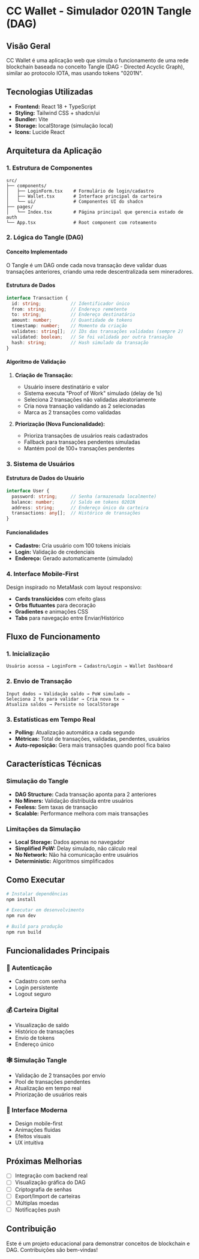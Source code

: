 
# CC Wallet - Simulador 0201N Tangle (DAG)

## Visão Geral

CC Wallet é uma aplicação web que simula o funcionamento de uma rede blockchain baseada no conceito Tangle (DAG - Directed Acyclic Graph), similar ao protocolo IOTA, mas usando tokens "0201N".

## Tecnologias Utilizadas

- **Frontend:** React 18 + TypeScript
- **Styling:** Tailwind CSS + shadcn/ui
- **Bundler:** Vite
- **Storage:** localStorage (simulação local)
- **Icons:** Lucide React

## Arquitetura da Aplicação

### 1. Estrutura de Componentes

```
src/
├── components/
│   ├── LoginForm.tsx    # Formulário de login/cadastro
│   ├── Wallet.tsx       # Interface principal da carteira
│   └── ui/              # Componentes UI do shadcn
├── pages/
│   └── Index.tsx        # Página principal que gerencia estado de auth
└── App.tsx              # Root component com roteamento
```

### 2. Lógica do Tangle (DAG)

#### Conceito Implementado
O Tangle é um DAG onde cada nova transação deve validar duas transações anteriores, criando uma rede descentralizada sem mineradores.

#### Estrutura de Dados
```typescript
interface Transaction {
  id: string;           // Identificador único
  from: string;         // Endereço remetente
  to: string;           // Endereço destinatário
  amount: number;       // Quantidade de tokens
  timestamp: number;    // Momento da criação
  validates: string[];  // IDs das transações validadas (sempre 2)
  validated: boolean;   // Se foi validada por outra transação
  hash: string;         // Hash simulado da transação
}
```

#### Algoritmo de Validação
1. **Criação de Transação:**
   - Usuário insere destinatário e valor
   - Sistema executa "Proof of Work" simulado (delay de 1s)
   - Seleciona 2 transações não validadas aleatoriamente
   - Cria nova transação validando as 2 selecionadas
   - Marca as 2 transações como validadas

2. **Priorização (Nova Funcionalidade):**
   - Prioriza transações de usuários reais cadastrados
   - Fallback para transações pendentes simuladas
   - Mantém pool de 100+ transações pendentes

### 3. Sistema de Usuários

#### Estrutura de Dados do Usuário
```typescript
interface User {
  password: string;     // Senha (armazenada localmente)
  balance: number;      // Saldo em tokens 0201N
  address: string;      // Endereço único da carteira
  transactions: any[];  // Histórico de transações
}
```

#### Funcionalidades
- **Cadastro:** Cria usuário com 100 tokens iniciais
- **Login:** Validação de credenciais
- **Endereço:** Gerado automaticamente (simulado)

### 4. Interface Mobile-First

Design inspirado no MetaMask com layout responsivo:
- **Cards translúcidos** com efeito glass
- **Orbs flutuantes** para decoração
- **Gradientes** e animações CSS
- **Tabs** para navegação entre Enviar/Histórico

## Fluxo de Funcionamento

### 1. Inicialização
```
Usuário acessa → LoginForm → Cadastro/Login → Wallet Dashboard
```

### 2. Envio de Transação
```
Input dados → Validação saldo → PoW simulado → 
Seleciona 2 tx para validar → Cria nova tx → 
Atualiza saldos → Persiste no localStorage
```

### 3. Estatísticas em Tempo Real
- **Polling:** Atualização automática a cada segundo
- **Métricas:** Total de transações, validadas, pendentes, usuários
- **Auto-reposição:** Gera mais transações quando pool fica baixo

## Características Técnicas

### Simulação do Tangle
- **DAG Structure:** Cada transação aponta para 2 anteriores
- **No Miners:** Validação distribuída entre usuários
- **Feeless:** Sem taxas de transação
- **Scalable:** Performance melhora com mais transações

### Limitações da Simulação
- **Local Storage:** Dados apenas no navegador
- **Simplified PoW:** Delay simulado, não cálculo real
- **No Network:** Não há comunicação entre usuários
- **Deterministic:** Algoritmos simplificados

## Como Executar

```bash
# Instalar dependências
npm install

# Executar em desenvolvimento
npm run dev

# Build para produção
npm run build
```

## Funcionalidades Principais

### 🔐 Autenticação
- Cadastro com senha
- Login persistente
- Logout seguro

### 💰 Carteira Digital
- Visualização de saldo
- Histórico de transações
- Envio de tokens
- Endereço único

### 🕸️ Simulação Tangle
- Validação de 2 transações por envio
- Pool de transações pendentes
- Atualização em tempo real
- Priorização de usuários reais

### 📱 Interface Moderna
- Design mobile-first
- Animações fluidas
- Efeitos visuais
- UX intuitiva

## Próximas Melhorias

- [ ] Integração com backend real
- [ ] Visualização gráfica do DAG
- [ ] Criptografia de senhas
- [ ] Export/Import de carteiras
- [ ] Múltiplas moedas
- [ ] Notificações push

## Contribuição

Este é um projeto educacional para demonstrar conceitos de blockchain e DAG. Contribuições são bem-vindas!
